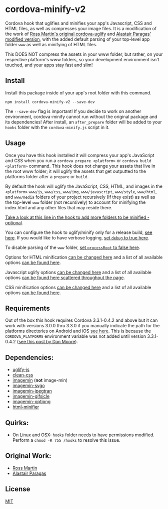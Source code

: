 # cordova-minify-v2

Cordova hook that uglifies and minifies your app's Javascript, CSS and HTML files, as well as compresses your image files. It is a modification of the work of [Ross Martin's original cordova-uglify](https://github.com/rossmartin/cordova-uglify) and [Alastair Paragas' modified version](https://github.com/alastairparagas/cordova-minify), with the added default parsing of your top-level app folder `www` as well as minifying of HTML files.

This DOES NOT compress the assets in your www folder, but rather, on your respective platform's www folders, so your development environment isn't touched, and your apps stay fast and slim!

## Install
Install this package inside of your app's root folder with this command.
```
npm install cordova-minify-v2 --save-dev
```
The `--save-dev` flag is important! If you decide to work on another environment, cordova-minify cannot run without the original package and its dependencies! After install, an `after_prepare` folder will be added to your `hooks` folder with the `cordova-minify.js` script in it.

## Usage
Once you have this hook installed it will compress your app's JavaScript and CSS when you run a `cordova prepare <platform>` or `cordova build <platform>` command.  This hook does not change your assets that live in the root www folder; it will uglify the assets that get outputted to the platforms folder after a `prepare` or `build`.

By default the hook will uglify the JavaScript, CSS, HTML, and images in the `<platform>` `www/js`, `www/css`, `www/img`, `www/javascript`, `www/style`, `www/html`, and `www/media` folders of your project recursively (If they exist) as well as the top-level `www` folder (not recursively) to account for minifying the index.html and any other files that may reside there.

[Take a look at this line in the hook to add more folders to be minified - optional](https://github.com/adamerny/cordova-minify-v2/blob/master/after_prepare/cordova-minify.js#l221).

You can configure the hook to uglify/minify only for a release build, [see here](https://github.com/adamerny/cordova-minify-v2/blob/master/after_prepare/cordova-minify.js#l43).
If you would like to have verbose logging, [set `debug` to true here](https://github.com/adamerny/cordova-minify-v2/blob/master/after_prepare/cordova-minify.js#l22).

To disable parsing of the `www` folder, [set `processRoot` to false here](https://github.com/adamerny/cordova-minify-v2/blob/master/after_prepare/cordova-minify.js#l42).

Options for HTML minification [can be changed here](https://github.com/adamerny/cordova-minify-v2/blob/master/after_prepare/cordova-minify.js#l23) and a list of all available options [can be found here](https://github.com/kangax/html-minifier#options-quick-reference).

Javascript uglify options [can be changed here](https://github.com/adamerny/cordova-minify-v2/blob/master/after_prepare/cordova-minify.js#l77) and a list of all available options [can be found here scattered throughout the page](https://github.com/mishoo/UglifyJS2).

CSS minification options [can be changed here](https://github.com/adamerny/cordova-minify-v2/blob/master/after_prepare/cordova-minify.js#l13) and a list of all available options [can be found here](https://github.com/jakubpawlowicz/clean-css#how-to-use-clean-css-api).

## Requirements
Out of the box this hook requires Cordova 3.3.1-0.4.2 and above but it can work with versions 3.0.0 thru 3.3.0 if you manually indicate the path for the platforms directories on Android and iOS [see here](https://github.com/adamerny/cordova-minify-v2/blob/master/after_prepare/cordova-minify.js#l18).  This is because the `CORDOVA_PLATFORMS` environment variable was not added until version 3.3.1-0.4.2 ([see this post by Dan Moore](http://www.mooreds.com/wordpress/archives/1425)).

## Dependencies:
* [uglify-js](https://github.com/mishoo/UglifyJS2)
* [clean-css](https://github.com/jakubpawlowicz/clean-css)
* [imagemin](https://github.com/imagemin/imagemin) (**not** image-min)
* [imagemin-svgo](https://github.com/imagemin/imagemin-svgo)
* [imagemin-jpegtran](https://github.com/imagemin/imagemin-jpegtran)
* [imagemin-gifsicle](https://github.com/imagemin/imagemin-gifsicle)
* [imagemin-optipng](https://github.com/imagemin/imagemin-optipng)
* [html-minifier](https://github.com/kangax/html-minifier)

## Quirks:
* On Linux and OSX: `hooks` folder needs to have permissions modified.  Perform a `chmod -R 755 /hooks` to resolve this issue.

## Original Work:
* [Ross Martin](https://github.com/rossmartin/cordova-uglify)
* [Alastair Paragas](https://github.com/alastairparagas/cordova-minify)

## License
[MIT](https://github.com/adamerny/cordova-minify-v2/blob/master/LICENSE)
